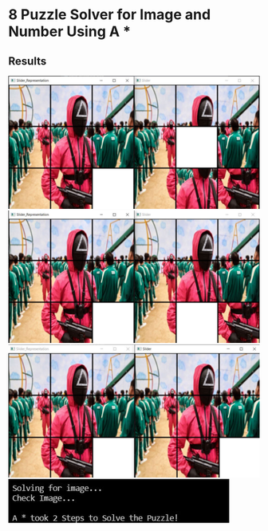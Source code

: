 # 8 Puzzle Solver for Image and Number Using A *

## Results
![alt text](https://github.com/jayant1211/8-puzzle-Image-Number/blob/main/Results/1.JPG)
![alt text](https://github.com/jayant1211/8-puzzle-Image-Number/blob/main/Results/2.JPG)
![alt text](https://github.com/jayant1211/8-puzzle-Image-Number/blob/main/Results/3.JPG)
![alt text](https://github.com/jayant1211/8-puzzle-Image-Number/blob/main/Results/res.JPG)
